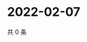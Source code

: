 # 2022-02-07

共 0 条

<!-- BEGIN WEIBO -->
<!-- 最后更新时间 Mon Feb 07 2022 22:18:12 GMT+0800 (China Standard Time) -->

<!-- END WEIBO -->
